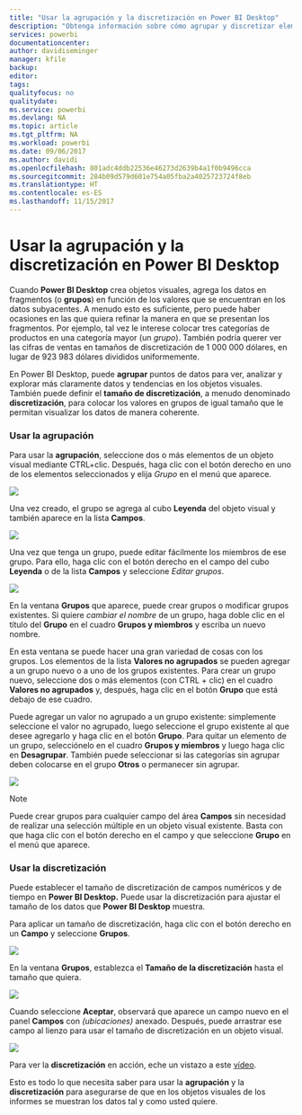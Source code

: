 ```yaml
---
title: "Usar la agrupación y la discretización en Power BI Desktop"
description: "Obtenga información sobre cómo agrupar y discretizar elementos en Power BI Desktop."
services: powerbi
documentationcenter: 
author: davidiseminger
manager: kfile
backup: 
editor: 
tags: 
qualityfocus: no
qualitydate: 
ms.service: powerbi
ms.devlang: NA
ms.topic: article
ms.tgt_pltfrm: NA
ms.workload: powerbi
ms.date: 09/06/2017
ms.author: davidi
ms.openlocfilehash: 801adc4ddb22536e46273d2639b4a1f0b9496cca
ms.sourcegitcommit: 284b09d579d601e754a05fba2a4025723724f8eb
ms.translationtype: HT
ms.contentlocale: es-ES
ms.lasthandoff: 11/15/2017
---
```

# <a name="use-grouping-and-binning-in-power-bi-desktop"></a>Usar la agrupación y la discretización en Power BI Desktop
Cuando **Power BI Desktop** crea objetos visuales, agrega los datos en fragmentos (o **grupos**) en función de los valores que se encuentran en los datos subyacentes. A menudo esto es suficiente, pero puede haber ocasiones en las que quiera refinar la manera en que se presentan los fragmentos. Por ejemplo, tal vez le interese colocar tres categorías de productos en una categoría mayor (un *grupo*). También podría querer ver las cifras de ventas en tamaños de discretización de 1 000 000 dólares, en lugar de 923 983 dólares divididos uniformemente.

En Power BI Desktop, puede **agrupar** puntos de datos para ver, analizar y explorar más claramente datos y tendencias en los objetos visuales. También puede definir el **tamaño de discretización**, a menudo denominado **discretización**, para colocar los valores en grupos de igual tamaño que le permitan visualizar los datos de manera coherente.

### <a name="using-grouping"></a>Usar la agrupación
Para usar la **agrupación**, seleccione dos o más elementos de un objeto visual mediante CTRL+clic. Después, haga clic con el botón derecho en uno de los elementos seleccionados y elija *Grupo* en el menú que aparece.

![](media/desktop-grouping-and-binning/grouping-binning_1.png)

Una vez creado, el grupo se agrega al cubo **Leyenda** del objeto visual y también aparece en la lista **Campos**.

![](media/desktop-grouping-and-binning/grouping-binning_2.png)

Una vez que tenga un grupo, puede editar fácilmente los miembros de ese grupo. Para ello, haga clic con el botón derecho en el campo del cubo **Leyenda** o de la lista **Campos** y seleccione *Editar grupos*.

![](media/desktop-grouping-and-binning/grouping-binning_3.png)

En la ventana **Grupos** que aparece, puede crear grupos o modificar grupos existentes. Si quiere *cambiar el nombre* de un grupo, haga doble clic en el título del **Grupo** en el cuadro **Grupos y miembros** y escriba un nuevo nombre.

En esta ventana se puede hacer una gran variedad de cosas con los grupos. Los elementos de la lista **Valores no agrupados** se pueden agregar a un grupo nuevo o a uno de los grupos existentes. Para crear un grupo nuevo, seleccione dos o más elementos (con CTRL + clic) en el cuadro **Valores no agrupados** y, después, haga clic en el botón **Grupo** que está debajo de ese cuadro.

Puede agregar un valor no agrupado a un grupo existente: simplemente seleccione el valor no agrupado, luego seleccione el grupo existente al que desee agregarlo y haga clic en el botón **Grupo**. Para quitar un elemento de un grupo, selecciónelo en el cuadro **Grupos y miembros** y luego haga clic en **Desagrupar**. También puede seleccionar si las categorías sin agrupar deben colocarse en el grupo **Otros** o permanecer sin agrupar.

![](media/desktop-grouping-and-binning/grouping-binning_4.png)

> [!NOTE]
> Puede crear grupos para cualquier campo del área **Campos** sin necesidad de realizar una selección múltiple en un objeto visual existente. Basta con que haga clic con el botón derecho en el campo y que seleccione **Grupo** en el menú que aparece.
> 
> 

### <a name="using-binning"></a>Usar la discretización
Puede establecer el tamaño de discretización de campos numéricos y de tiempo en **Power BI Desktop.** Puede usar la discretización para ajustar el tamaño de los datos que **Power BI Desktop** muestra.

Para aplicar un tamaño de discretización, haga clic con el botón derecho en un **Campo** y seleccione **Grupos**.

![](media/desktop-grouping-and-binning/grouping-binning_5.png)

En la ventana **Grupos**, establezca el **Tamaño de la discretización** hasta el tamaño que quiera.

![](media/desktop-grouping-and-binning/grouping-binning_6.png)

Cuando seleccione **Aceptar**, observará que aparece un campo nuevo en el panel **Campos** con *(ubicaciones)* anexado. Después, puede arrastrar ese campo al lienzo para usar el tamaño de discretización en un objeto visual.

![](media/desktop-grouping-and-binning/grouping-binning_7.png)

Para ver la **discretización** en acción, eche un vistazo a este [vídeo](https://youtu.be/UXEYSvgvMaQ?t=12m17s).

Esto es todo lo que necesita saber para usar la **agrupación** y la **discretización** para asegurarse de que en los objetos visuales de los informes se muestran los datos tal y como usted quiere.

